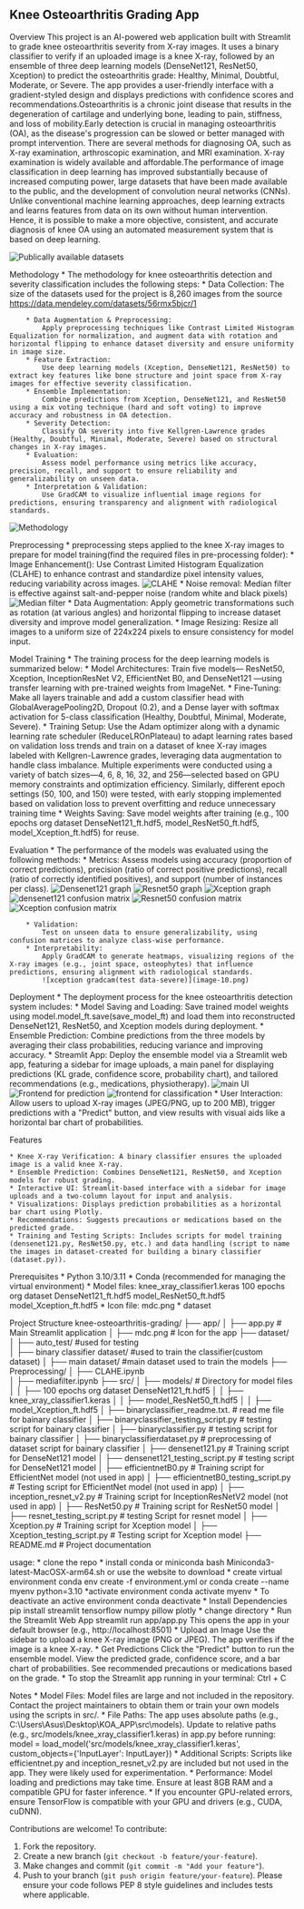 ## Knee Osteoarthritis Grading App ##


Overview
    This project is an AI-powered web application built with Streamlit to grade knee osteoarthritis severity from X-ray images. It uses a binary classifier to verify if an uploaded image is a knee X-ray, followed by an ensemble of three deep learning models (DenseNet121, ResNet50, Xception) to predict the osteoarthritis grade: Healthy, Minimal, Doubtful, Moderate, or Severe. The app provides a user-friendly interface with a gradient-styled design and displays predictions with confidence scores and recommendations.Osteoarthritis is a chronic joint disease that results in the degeneration of cartilage and underlying bone, leading to pain, stiffness, and loss of mobility.Early detection is crucial in managing osteoarthritis (OA), as the disease's progression can be slowed or better managed with prompt intervention. There are several methods for diagnosing OA, such as X-ray examination, arthroscopic examination, and MRI examination. X-ray examination is widely available and affordable.The performance of image classification in deep learning has improved substantially because of increased computing power, large datasets that have been made available to the public, and the
    development of convolution neural networks (CNNs). Unlike conventional machine learning
    approaches, deep learning extracts and learns features from data on its own without human
    intervention. Hence, it is possible to make a more objective, consistent, and accurate diagnosis of knee OA using an automated measurement system that is based on deep learning.

![Publically available datasets](image.png)



Methodology
    * The methodology for knee osteoarthritis detection and severity classification includes the following steps:
        * Data Collection:
           The size of the datasets used for the project is 8,260 images from the source https://data.mendeley.com/datasets/56rmx5bjcr/1
           
        * Data Augmentation & Preprocessing: 
            Apply preprocessing techniques like Contrast Limited Histogram Equalization for normalization, and augment data with rotation and horizontal flipping to enhance dataset diversity and ensure uniformity in image size.
        * Feature Extraction: 
            Use deep learning models (Xception, DenseNet121, ResNet50) to extract key features like bone structure and joint space from X-ray images for effective severity classification.
        * Ensemble Implementation: 
            Combine predictions from Xception, DenseNet121, and ResNet50 using a mix voting technique (hard and soft voting) to improve accuracy and robustness in OA detection.
        * Severity Detection: 
            Classify OA severity into five Kellgren-Lawrence grades (Healthy, Doubtful, Minimal, Moderate, Severe) based on structural changes in X-ray images.
        * Evaluation: 
            Assess model performance using metrics like accuracy, precision, recall, and support to ensure reliability and generalizability on unseen data.
        * Interpretation & Validation: 
            Use GradCAM to visualize influential image regions for predictions, ensuring transparency and alignment with radiological standards.

![Methodology](image-1.png)



Preprocessing
    * preprocessing steps applied to the knee X-ray images to prepare for model training(find the required files in pre-processing folder):
        * Image Enhancement(): 
            Use Contrast Limited Histogram Equalization (CLAHE) to enhance contrast and standardize pixel intensity values, reducing variability across images.
            ![CLAHE](image-2.png)
        * Noise removal:
            Median filter is effective against salt-and-pepper noise (random white and black pixels)
            ![Median filter](image-3.png)
        * Data Augmentation: 
            Apply geometric transformations such as rotation (at various angles) and horizontal flipping to increase dataset diversity and improve model generalization.
        * Image Resizing: 
            Resize all images to a uniform size of 224x224 pixels to ensure consistency for model input.



Model Training
    * The training process for the deep learning models is summarized below:
        * Model Architectures: 
            Train five models— ResNet50, Xception, InceptionResNet V2, EfficientNet B0, and DenseNet121 —using transfer learning with pre-trained weights from ImageNet.
        * Fine-Tuning: 
            Make all layers trainable and add a custom classifier head with GlobalAveragePooling2D, Dropout (0.2), and a Dense layer with softmax activation for 5-class classification (Healthy, Doubtful, Minimal, Moderate, Severe).
        * Training Setup: 
            Use the Adam optimizer along with a dynamic learning rate scheduler (ReduceLROnPlateau) to adapt learning rates based on validation loss trends and train on a dataset of knee X-ray images labeled with Kellgren-Lawrence grades, leveraging data augmentation to handle class imbalance. Multiple experiments were conducted using a variety of batch sizes—4, 6, 8, 16, 32, and 256—selected based on GPU memory constraints and optimization efficiency. Similarly, different epoch settings (50, 100, and 150) were tested, with early stopping implemented based on validation loss to prevent overfitting and reduce unnecessary training time
        * Weights Saving: 
            Save model weights after training (e.g., 100 epochs org dataset DenseNet121_ft.hdf5, model_ResNet50_ft.hdf5, model_Xception_ft.hdf5) for reuse.




Evaluation
    * The performance of the models was evaluated using the following methods:
        * Metrics: 
            Assess models using accuracy (proportion of correct predictions), precision (ratio of correct positive predictions), recall (ratio of correctly identified positives), and support (number of instances per class).
            ![Densenet121 graph](image-4.png)
            ![Resnet50 graph](image-5.png)
            ![Xception graph](image-6.png)
            ![densenet121 confusion matrix](image-7.png)
            ![Resnet50 confusion matrix](image-8.png)
            ![Xception confusion matrix](image-9.png)

            
        * Validation: 
            Test on unseen data to ensure generalizability, using confusion matrices to analyze class-wise performance.
        * Interpretability: 
            Apply GradCAM to generate heatmaps, visualizing regions of the X-ray images (e.g., joint space, osteophytes) that influence predictions, ensuring alignment with radiological standards.
            ![xception gradcam(test data-severe)](image-10.png)
        


Deployment
    * The deployment process for the knee osteoarthritis detection system includes:
        * Model Saving and Loading: 
            Save trained model weights using model.model_ft.save(save_model_ft) and load them into reconstructed DenseNet121, ResNet50, and Xception models during deployment.
        * Ensemble Prediction: 
            Combine predictions from the three models by averaging their class probabilities, reducing variance and improving accuracy.
        * Streamlit App: 
            Deploy the ensemble model via a Streamlit web app, featuring a sidebar for image uploads, a main panel for displaying predictions (KL grade, confidence score, probability chart), and tailored recommendations (e.g., medications, physiotherapy).
            ![main UI](image-11.png)
            ![Frontend for prediction](image-12.png)
            ![frontend for classification](image-13.png)
        * User Interaction: 
            Allow users to upload X-ray images (JPEG/PNG, up to 200 MB), trigger predictions with a "Predict" button, and view results with visual aids like a horizontal bar chart of probabilities.



Features

    * Knee X-ray Verification: A binary classifier ensures the uploaded image is a valid knee X-ray.
    * Ensemble Prediction: Combines DenseNet121, ResNet50, and Xception models for robust grading.
    * Interactive UI: Streamlit-based interface with a sidebar for image uploads and a two-column layout for input and analysis.
    * Visualizations: Displays prediction probabilities as a horizontal bar chart using Plotly.
    * Recommendations: Suggests precautions or medications based on the predicted grade.
    * Training and Testing Scripts: Includes scripts for model training (densenet121.py, ResNet50.py, etc.) and data handling (script to name the images in dataset-created for building a binary classifier (dataset.py)).



Prerequisites
    * Python 3.10/3.11
    * Conda (recommended for managing the virtual environment)
    * Model files: 
        knee_xray_classifier1.keras
        100 epochs org dataset DenseNet121_ft.hdf5
        model_ResNet50_ft.hdf5
        model_Xception_ft.hdf5
    * Icon file:
        mdc.png
    * dataset



Project Structure
    knee-osteoarthritis-grading/
    ├── app/
    │   ├── app.py             # Main Streamlit application
    │   ├── mdc.png            # Icon for the app
    ├── dataset/
    │   ├── auto_test/         #used for testing   
    │   ├── binary classifier dataset/      #used to train the classifier(custom dataset)
    │   ├── main dataset/       #main dataset used to train the models
    ├── Preprocessing/
    │   ├── CLAHE.ipynb            
    │   ├── mediafilter.ipynb 
    ├── src/
    │   ├── models/            # Directory for model files
    │   │   ├── 100 epochs org dataset DenseNet121_ft.hdf5
    │   │   ├── knee_xray_classifier1.keras
    │   │   ├── model_ResNet50_ft.hdf5
    │   │   ├── model_Xception_ft.hdf5
    │   ├── binaryclassifier_readme.txt.         # read me file for bainary classifier
    │   ├── binaryclassifier_testing_script.py         # testing script for bainary classifier
    │   ├── binaryclassifier.py         # testing script for bainary classifier
    │   ├── binaryclassifierdataset.py         # preprocessing of dataset script for bainary classifier
    │   ├── densenet121.py     # Training script for DenseNet121 model
    │   ├── densenet121_testing_script.py     # testing script for DenseNet121 model
    │   ├── efficientnetB0.py    # Training script for EfficientNet model (not used in app)
    │   ├── efficientnetB0_testing_script.py    # Testing script for EfficientNet model (not used in app)
    │   ├── inception_resnet_v2.py  # Training script for InceptionResNetV2 model (not used in app)
    │   ├── ResNet50.py        # Training script for ResNet50 model
    │   ├── resnet_testing_script.py            # testing Script for resnet model
    │   ├── Xception.py        # Training script for Xception model
    │   ├── Xception_testing_script.py        # Testing script for Xception model
    ├── README.md              # Project documentation

usage:
    * clone the repo
    * install conda or miniconda
        bash Miniconda3-latest-MacOSX-arm64.sh
        or 
        use the website to download
    * create virtual environment
        conda env create -f environment.yml
        or
        conda create --name myenv python=3.10
    *activate environment
        conda activate myenv
    * To deactivate an active environment
        conda deactivate
    * Install Dependencies
        pip install streamlit tensorflow numpy pillow plotly
    * change directory 
    * Run the Streamlit Web App
        streamlit run app/app.py
        This opens the app in your default browser (e.g., http://localhost:8501)
    * Upload an Image
        Use the sidebar to upload a knee X-ray image (PNG or JPEG).
        The app verifies if the image is a knee X-ray.
    * Get Predictions
        Click the "Predict" button to run the ensemble model.
        View the predicted grade, confidence score, and a bar chart of probabilities.
        See recommended precautions or medications based on the grade.
    * To stop the Streamlit app running in your terminal:
        Ctrl + C


Notes
    * Model Files: 
        Model files are large and not included in the repository. Contact the project maintainers to obtain them or train your own models using the scripts in src/.
    * File Paths: 
        The app uses absolute paths (e.g., C:\Users\Asus\Desktop\KOA_APP\src\models\). Update to relative paths (e.g., src/models/knee_xray_classifier1.keras) in app.py before running:
        model = load_model('src/models/knee_xray_classifier1.keras', custom_objects={'InputLayer': InputLayer})
    * Additional Scripts: 
        Scripts like efficientnet.py and inception_resnet_v2.py are included but not used in the app. They were likely used for experimentation.
    * Performance: Model loading and predictions may take time. Ensure at least 8GB RAM and a compatible GPU for faster inference.
    * If you encounter GPU-related errors, ensure TensorFlow is compatible with your GPU and drivers (e.g., CUDA, cuDNN).


Contributions are welcome! To contribute:
1. Fork the repository.
2. Create a new branch (`git checkout -b feature/your-feature`).
3. Make changes and commit (`git commit -m "Add your feature"`).
4. Push to your branch (`git push origin feature/your-feature`).
Please ensure your code follows PEP 8 style guidelines and includes tests where applicable.
